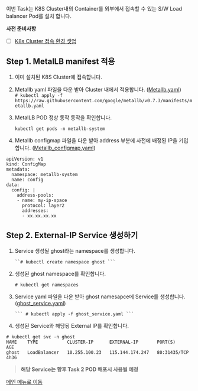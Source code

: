이번 Task는 K8S Cluster내의 Container를 외부에서 접속할 수 있는 S/W Load balancer Pod를 설치 합니다.

**사전 준비사항** 
 - [ ] [K8s Cluster 접속 환경 셋업](https://github.com/netappkr/NDX_Handsonworkshop-/blob/master/K8s_on_MultiCloud/OnPremNKS.md)    

## Step 1. MetalLB manifest  적용 

1. 이미 설치된  K8S Cluster에 접속합니다.

2.  Metallb yaml 파일을 다운 받아 Cluster 내에서 적용합니다. ([Metallb.yaml](https://github.com/netappkr/NDX_Handsonworkshop-/blob/master/sourcefile/metallb.yaml))  
 ``` # kubectl apply -f https://raw.githubusercontent.com/google/metallb/v0.7.3/manifests/metallb.yaml ``` 
 
3.  MetalLB POD 정상 동작 동작을 확인합니다.

     ``` kubectl get pods -n metallb-system ``` 
4. Metallb configmap 파일을 다운 받아 address 부분에 사전에 배정된 IP을 기입합니다. ([Metallb_configmap.yaml](https://github.com/netappkr/NDX_Handsonworkshop-/blob/master/sourcefile/metallbconfigmap.yaml))
 <pre class=" language-undefined"><code class="prism language-&quot;NotActions&quot;: language-undefined">apiVersion: v1
kind: ConfigMap
metadata:
  namespace: metallb-system
  name: config
data:
  config: |
    address-pools:
    - name: my-ip-space
      protocol: layer2
      addresses:
      - xx.xx.xx.xx </code></pre>
## Step 2. External-IP Service  생성하기 

1. Service 생성될 ghost라는 namespace를 생성합니다.

       ``# kubectl create namespace ghost ```   
     
3. 생성된 ghost namespace를 확인합니다. 

      ``` # kubectl get namespaces ```   
4.  Service yaml 파일을 다운 받아 ghost namesapce에 Service를 생성합니다.([ghost_service.yaml](https://github.com/netappkr/NDX_Handsonworkshop-/blob/master/sourcefile/ghost_service.yaml))

        ``` # kubectl apply -f ghost_service.yaml ``` 
       
5.  생성된 Service와 해당됭 External IP를 확인합니다.
<pre class=" language-undefined"><code class="prism language-&quot;NotActions&quot;: language-undefined"># kubectl get svc -n ghost
NAME    TYPE           CLUSTER-IP      EXTERNAL-IP       PORT(S)        AGE
ghost   LoadBalancer   10.255.100.23   115.144.174.247   80:31435/TCP   4h36</code></pre> 

> **해당 Service는 향후 Task 2 POD 배포시 사용될 예정** 

[메인 메뉴로 이동](https://github.com/netappkr/NDX_Handsonworkshop-/)
   


<!--stackedit_data:
eyJoaXN0b3J5IjpbLTMzNDE0NTUwLDM3ODU0Nzc1MywtMTQ4MD
g2OTEzLDg2NzY5NDg4NV19
-->